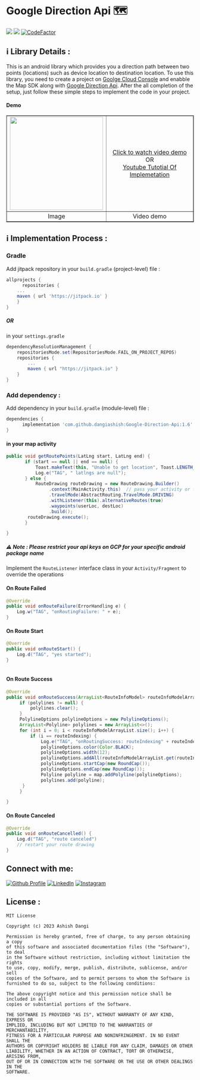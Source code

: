 # Google Direction Api 🗺️

<a href="https://youtu.be/DRaRStNyZ0k"><img src="https://img.shields.io/badge/YouTube_Tutorial-2.5k-%23FF0000.svg"/></a>
<a href="https://jitpack.io/#DangiAshish/Google-Direction-Api"><img src="https://jitpack.io/v/DangiAshish/Google-Direction-Api.svg"/></a>
<a href="https://www.codefactor.io/repository/github/dangiashish/google-direction-api"><img src="https://www.codefactor.io/repository/github/dangiashish/google-direction-api/badge" alt="CodeFactor" /></a>

## ℹ️ Library Details : 
This is an android library which provides you a direction path between two points (locations) such as device location to destination location. To use this library, you need to create a project on <a href="https://cloud.google.com/">Goolge Cloud Console</a> and enabble the Map SDK along with <a href="https://console.cloud.google.com/marketplace/product/google/directions-backend.googleapis.com">Google Direction Api</a>. After the all completion of the setup, just follow these simple steps to implement the code in your project.

#### Demo
<table border="1">
        <tr>
            <td align="center"><img src = "https://github.com/dangiashish/Google-Direction-Api/assets/70362030/92ff9cda-eb92-4a5f-a2b4-ec5435699523" width=250/></td>
            <td align="center"> 
		    <a href = "https://github.com/dangiashish/Google-Direction-Api/assets/70362030/30d99832-dd52-45f0-bb95-dbccb83e6676"> Click to watch video demo </a>
		    <br/>
		    OR
		    <br/>
		    <a href = "https://youtu.be/DRaRStNyZ0k"> Youtube Tutotial Of Implemetation</a>
	    </td>
        </tr>
        <tr>
            <td align="center">Image</td>
            <td align="center">Video demo</td>
        </tr>
    </table>


<!-- ## 📚 Langguages Used :
* [Java][0] : 

[0]:  

-->

## ℹ️ Implementation Process : 

### Gradle

Add jitpack repository in your `build.gradle` (project-level) file :
```gradle
allprojects {
      repositories {
	...
	maven { url 'https://jitpack.io' }
	}
}
```
##### OR 
in your `settings.gradle`
 
```gradle
dependencyResolutionManagement {
    repositoriesMode.set(RepositoriesMode.FAIL_ON_PROJECT_REPOS)
    repositories {
        ...
        maven { url "https://jitpack.io" }
    }
}
```
### Add dependency :

Add dependency in your `build.gradle` (module-level) file :
```groovy
dependencies {
	  implementation 'com.github.dangiashish:Google-Direction-Api:1.6'
}
```

#### in your map activity 

```java
public void getRoutePoints(LatLng start, LatLng end) {
       if (start == null || end == null) {
           Toast.makeText(this, "Unable to get location", Toast.LENGTH_LONG).show();
           Log.e("TAG", " latlngs are null");
       } else {
           RouteDrawing routeDrawing = new RouteDrawing.Builder()
                .context(MainActivity.this)  // pass your activity or fragment's context
                .travelMode(AbstractRouting.TravelMode.DRIVING)
                .withListener(this).alternativeRoutes(true)
                .waypoints(userLoc, destLoc)
                .build();
        routeDrawing.execute();
       }

}
```

##### ⚠ Note : Please restrict your api keys on GCP for your specific android package name 

Implement the `RouteListener` interface class in your `Activity/Fragment` to override the operations

#### On Route Failed
```java
@Override
public void onRouteFailure(ErrorHandling e) {
    Log.w("TAG", "onRoutingFailure: " + e);
}
```

#### On Route Start
```java
@Override
public void onRouteStart() {
    Log.d("TAG", "yes started");
}
    
```

#### On Route Success
```java
@Override
public void onRouteSuccess(ArrayList<RouteInfoModel> routeInfoModelArrayList, int routeIndexing) {
     if (polylines != null) {
         polylines.clear();
     }
     PolylineOptions polylineOptions = new PolylineOptions();
     ArrayList<Polyline> polylines = new ArrayList<>();
     for (int i = 0; i < routeInfoModelArrayList.size(); i++) {
         if (i == routeIndexing) {
             Log.e("TAG", "onRoutingSuccess: routeIndexing" + routeIndexing);
             polylineOptions.color(Color.BLACK);
             polylineOptions.width(12);
             polylineOptions.addAll(routeInfoModelArrayList.get(routeIndexing).getPoints());
             polylineOptions.startCap(new RoundCap());
             polylineOptions.endCap(new RoundCap());
             Polyline polyline = map.addPolyline(polylineOptions);
             polylines.add(polyline);
	  }
     }

}
```
 
#### On Route Canceled
```java
@Override
public void onRouteCancelled() {
    Log.d("TAG", "route canceled")
    // restart your route drawing
}
```

## Connect with me:
[![Github Profile](https://skillicons.dev/icons?i=github)](https://github.com/dangiashish)
[![LinkedIn](https://skillicons.dev/icons?i=linkedin)](https://linkedin.com/in/ashishkumardangi)
[![Instagram](https://skillicons.dev/icons?i=instagram)](https://instagram.com/coder.ashish)

## License :
```
MIT License

Copyright (c) 2023 Ashish Dangi

Permission is hereby granted, free of charge, to any person obtaining a copy
of this software and associated documentation files (the "Software"), to deal
in the Software without restriction, including without limitation the rights
to use, copy, modify, merge, publish, distribute, sublicense, and/or sell
copies of the Software, and to permit persons to whom the Software is
furnished to do so, subject to the following conditions:

The above copyright notice and this permission notice shall be included in all
copies or substantial portions of the Software.

THE SOFTWARE IS PROVIDED "AS IS", WITHOUT WARRANTY OF ANY KIND, EXPRESS OR
IMPLIED, INCLUDING BUT NOT LIMITED TO THE WARRANTIES OF MERCHANTABILITY,
FITNESS FOR A PARTICULAR PURPOSE AND NONINFRINGEMENT. IN NO EVENT SHALL THE
AUTHORS OR COPYRIGHT HOLDERS BE LIABLE FOR ANY CLAIM, DAMAGES OR OTHER
LIABILITY, WHETHER IN AN ACTION OF CONTRACT, TORT OR OTHERWISE, ARISING FROM,
OUT OF OR IN CONNECTION WITH THE SOFTWARE OR THE USE OR OTHER DEALINGS IN THE
SOFTWARE.
```
